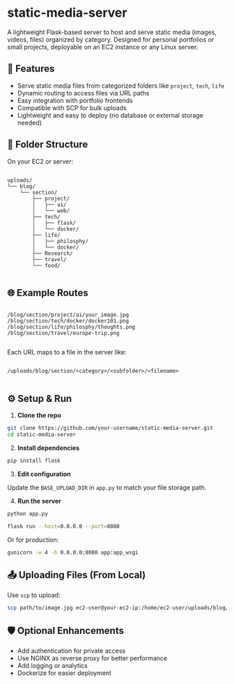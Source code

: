 # static-media-server

A lightweight Flask-based server to host and serve static media (images, videos, files) organized by category. Designed for personal portfolios or small projects, deployable on an EC2 instance or any Linux server.

## 🚀 Features

- Serve static media files from categorized folders like `project`, `tech`, `life`
- Dynamic routing to access files via URL paths
- Easy integration with portfolio frontends
- Compatible with SCP for bulk uploads
- Lightweight and easy to deploy (no database or external storage needed)

## 📁 Folder Structure

On your EC2 or server:

```

uploads/
└── blog/
    └── section/
        ├── project/
        │   ├── ai/
        │   └── web/
        ├── tech/
        │   ├── flask/
        │   └── docker/
        ├── life/
        │   ├── philosphy/
        │   └── docker/
        ├── Research/
        ├── travel/
        └── food/


```

## 🌐 Example Routes

```

/blog/section/project/ai/your_image.jpg
/blog/section/tech/docker/docker101.png
/blog/section/life/philosphy/thoughts.png
/blog/section/travel/europe-trip.png


```

Each URL maps to a file in the server like:

```

/uploads/blog/section/<category>/<subfolder>/<filename>


````

## ⚙️ Setup & Run

1. **Clone the repo**

```bash
git clone https://github.com/your-username/static-media-server.git
cd static-media-server
````

2. **Install dependencies**

```bash
pip install flask
```

3. **Edit configuration**

Update the `BASE_UPLOAD_DIR` in `app.py` to match your file storage path.

4. **Run the server**

```bash
python app.py

flask run --host=0.0.0.0 --port=8080

```

Or for production:

```bash
gunicorn -w 4 -b 0.0.0.0:8080 app:app_wsgi

```

## 📤 Uploading Files (From Local)

Use `scp` to upload:

```bash
scp path/to/image.jpg ec2-user@your-ec2-ip:/home/ec2-user/uploads/blog/section/project/ai/

```

## 🛡️ Optional Enhancements

* Add authentication for private access
* Use NGINX as reverse proxy for better performance
* Add logging or analytics
* Dockerize for easier deployment



